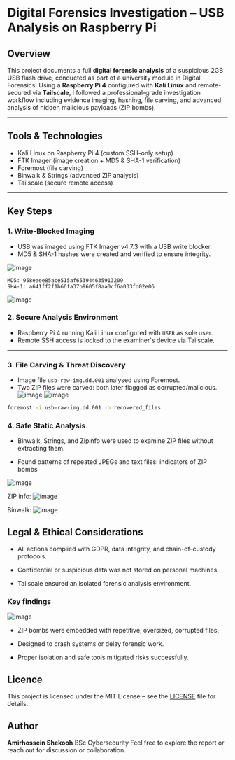 # Digital Forensics Investigation – USB Analysis on Raspberry Pi

## Overview

This project documents a full **digital forensic analysis** of a suspicious 2GB USB flash drive, conducted as part of a university module in Digital Forensics. Using a **Raspberry Pi 4** configured with **Kali Linux** and remote-secured via **Tailscale**, I followed a professional-grade investigation workflow including evidence imaging, hashing, file carving, and advanced analysis of hidden malicious payloads (ZIP bombs).

---

## Tools & Technologies

- Kali Linux on Raspberry Pi 4 (custom SSH-only setup)
- FTK Imager (image creation + MD5 & SHA-1 verification)
- Foremost (file carving)
- Binwalk & Strings (advanced ZIP analysis)
- Tailscale (secure remote access)

---

## Key Steps

### 1. Write-Blocked Imaging

- USB was imaged using FTK Imager v4.7.3 with a USB write blocker.
- MD5 & SHA-1 hashes were created and verified to ensure integrity.

![image](https://github.com/user-attachments/assets/34afe317-4dc4-40db-ad6b-4f116d270f15)

```plaintext
MD5: 958eaee85ace515af653944635913209
SHA-1: a641ff2f1b66fa37b9605f8aa0cf6a033fd02e06
```
![image](https://github.com/user-attachments/assets/e1e504e7-f992-4ec5-a385-ee44c1a34df1)

### 2. Secure Analysis Environment

- Raspberry Pi 4 running Kali Linux configured with `USER` as sole user.
- Remote SSH access is locked to the examiner's device via Tailscale.

---

### 3. File Carving & Threat Discovery

- Image file `usb-raw-img.dd.001` analysed using Foremost.
- Two ZIP files were carved: both later flagged as corrupted/malicious.
![image](https://github.com/user-attachments/assets/19405016-296d-4782-84b3-6372483d9b9e)
![image](https://github.com/user-attachments/assets/171cf585-b73c-4583-8250-21913b694592)

```bash
foremost -i usb-raw-img.dd.001 -o recovered_files
```
### 4. Safe Static Analysis

- Binwalk, Strings, and Zipinfo were used to examine ZIP files without extracting them.

- Found patterns of repeated JPEGs and text files: indicators of ZIP bombs

![image](https://github.com/user-attachments/assets/bb9b51ad-141b-4203-a73f-da94fbcb0c37)

ZIP info:
![image](https://github.com/user-attachments/assets/a08736cd-db33-416f-9c42-c122ff0c5c7c)

Binwalk:
![image](https://github.com/user-attachments/assets/76543919-149e-4f2f-9451-2d48098ef467)

## Legal & Ethical Considerations
- All actions complied with GDPR, data integrity, and chain-of-custody protocols.

- Confidential or suspicious data was not stored on personal machines.

- Tailscale ensured an isolated forensic analysis environment.

### Key findings
![image](https://github.com/user-attachments/assets/67b473ea-16ce-47d7-a5c4-de250375cbda)

- ZIP bombs were embedded with repetitive, oversized, corrupted files.

- Designed to crash systems or delay forensic work.

- Proper isolation and safe tools mitigated risks successfully.

## Licence
This project is licensed under the MIT License – see the [LICENSE](LICENSE) file for details.

## Author
**Amirhossein Shekooh**
BSc Cybersecurity
Feel free to explore the report or reach out for discussion or collaboration.
